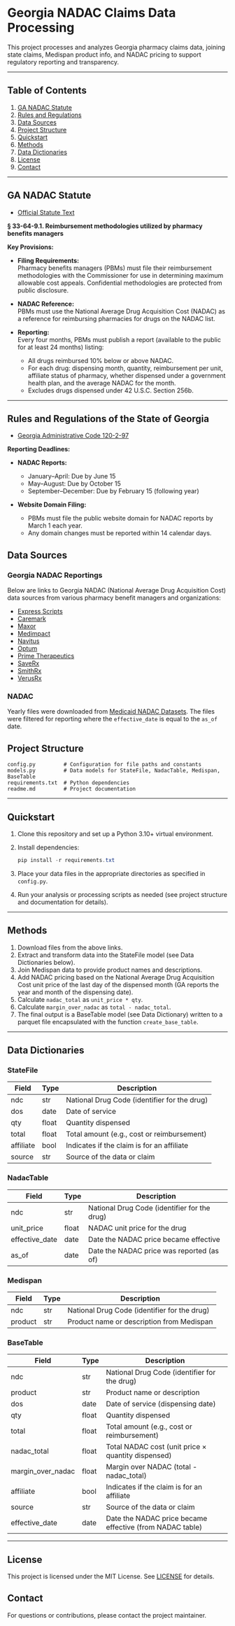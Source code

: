 
# Georgia NADAC Claims Data Processing

This project processes and analyzes Georgia pharmacy claims data, joining state claims, Medispan product info, and NADAC pricing to support regulatory reporting and transparency.

---

## Table of Contents

1. [GA NADAC Statute](#ga-nadac-statute)
2. [Rules and Regulations](#rules-and-regulations-of-the-state-of-georgia)
3. [Data Sources](#data-sources)
4. [Project Structure](#project-structure)
5. [Quickstart](#quickstart)
6. [Methods](#methods)
7. [Data Dictionaries](#data-dictionaries)
8. [License](#license)
9. [Contact](#contact)

---

## GA NADAC Statute

- [Official Statute Text](https://public.fastcase.com/jaEE2PXzRXmZ99jOLMt1IlPmSz6f3MMaCPT9G8hM0bm6V%2FY9m9m7K9vx4cva%2BwWVUWNe65Hsj6dGBwqxwwda%2FQ%3D%3D)

**§ 33-64-9.1. Reimbursement methodologies utilized by pharmacy benefits managers**

**Key Provisions:**

- **Filing Requirements:**  
    Pharmacy benefits managers (PBMs) must file their reimbursement methodologies with the Commissioner for use in determining maximum allowable cost appeals. Confidential methodologies are protected from public disclosure.

- **NADAC Reference:**  
    PBMs must use the National Average Drug Acquisition Cost (NADAC) as a reference for reimbursing pharmacies for drugs on the NADAC list.

- **Reporting:**  
    Every four months, PBMs must publish a report (available to the public for at least 24 months) listing:
    - All drugs reimbursed 10% below or above NADAC.
    - For each drug: dispensing month, quantity, reimbursement per unit, affiliate status of pharmacy, whether dispensed under a government health plan, and the average NADAC for the month.
    - Excludes drugs dispensed under 42 U.S.C. Section 256b.

---

## Rules and Regulations of the State of Georgia

- [Georgia Administrative Code 120-2-97](https://rules.sos.ga.gov/gac/120-2-97)

**Reporting Deadlines:**

- **NADAC Reports:**  
    - January–April: Due by June 15
    - May–August: Due by October 15
    - September–December: Due by February 15 (following year)

- **Website Domain Filing:**  
    - PBMs must file the public website domain for NADAC reports by March 1 each year.
    - Any domain changes must be reported within 14 calendar days.



## Data Sources

### Georgia NADAC Reportings
Below are links to Georgia NADAC (National Average Drug Acquisition Cost) data sources from various pharmacy benefit managers and organizations:

- [Express Scripts](https://www.express-scripts.com/legal/nadac/ga)
- [Caremark](https://urldefense.proofpoint.com/v2/url?u=https-3A__info.caremark.com_dig_nadac&d=DwMFAg&c=euGZstcaTDllvimEN8b7jXrwqOf-v5A_CdpgnVfiiMM&r=0VPQ4OCQ2nrF7crdO8Pw0q1gcGvXRpNqnJjBeIgWl7U&m=8mOdGLVjGkUNsd-DMswbFHl6xIqquRHbVMKNvLMtJ7Rbkcp5W6Rel2SksZJU2_DS&s=WRohC4WhJLxMcs5QnUfAQy5LgWNEfJqYdEx6uAvosMg&e=)
- [Maxor](https://vytlone.com/pharmacy-benefit-management/)
- [Medimpact](https://www.medimpact.com/state-regulatory-requirements)
- [Navitus](https://navitus.com/state-requirements/)
- [Optum](https://professionals.optumrx.com/landing/georgia.html)
- [Prime Therapeutics](https://www.primetherapeutics.com/drug-pricing-information)
- [SaveRx](https://claritysavers.savrx.com/?Link=transparency)
- [SmithRx](https://smithrx.com/state-specific-reports)
- [VerusRx](https://www.verus-rx.com/nadac-reports/)


### NADAC
Yearly files were downloaded from [Medicaid NADAC Datasets](https://data.medicaid.gov/datasets?fulltext=nadac).
The files were filtered for reporting where the `effective_date` is equal to the `as_of` date.


## Project Structure


```
config.py         # Configuration for file paths and constants
models.py         # Data models for StateFile, NadacTable, Medispan, BaseTable
requirements.txt  # Python dependencies
readme.md         # Project documentation
```

---

## Quickstart

1. Clone this repository and set up a Python 3.10+ virtual environment.
2. Install dependencies:

    ```powershell
    pip install -r requirements.txt
    ```

3. Place your data files in the appropriate directories as specified in `config.py`.

4. Run your analysis or processing scripts as needed (see project structure and documentation for details).

---

## Methods

1. Download files from the above links.
2. Extract and transform data into the StateFile model (see Data Dictionaries below).
3. Join Medispan data to provide product names and descriptions.
4. Add NADAC pricing based on the National Average Drug Acquisition Cost unit price of the last day of the dispensed month (GA reports the year and month of the dispensing date).
5. Calculate `nadac_total` as `unit_price * qty`.
6. Calculate `margin_over_nadac` as `total - nadac_total`.
7. The final output is a BaseTable model (see Data Dictionary) written to a parquet file encapsulated with the function `create_base_table`.

---

## Data Dictionaries

### StateFile
| Field      | Type   | Description                                      |
|------------|--------|--------------------------------------------------|
| ndc        | str    | National Drug Code (identifier for the drug)      |
| dos        | date   | Date of service                                  |
| qty        | float  | Quantity dispensed                               |
| total      | float  | Total amount (e.g., cost or reimbursement)       |
| affiliate  | bool   | Indicates if the claim is for an affiliate       |
| source     | str    | Source of the data or claim                      |

### NadacTable
| Field          | Type   | Description                                      |
|----------------|--------|--------------------------------------------------|
| ndc            | str    | National Drug Code (identifier for the drug)      |
| unit_price     | float  | NADAC unit price for the drug                    |
| effective_date | date   | Date the NADAC price became effective            |
| as_of          | date   | Date the NADAC price was reported (as of)        |

### Medispan
| Field   | Type   | Description                                      |
|---------|--------|--------------------------------------------------|
| ndc     | str    | National Drug Code (identifier for the drug)      |
| product | str    | Product name or description from Medispan         |

### BaseTable
| Field             | Type   | Description                                                      |
|-------------------|--------|------------------------------------------------------------------|
| ndc               | str    | National Drug Code (identifier for the drug)                      |
| product           | str    | Product name or description                                      |
| dos               | date   | Date of service (dispensing date)                                |
| qty               | float  | Quantity dispensed                                               |
| total             | float  | Total amount (e.g., cost or reimbursement)                       |
| nadac_total       | float  | Total NADAC cost (unit price × quantity dispensed)               |
| margin_over_nadac | float  | Margin over NADAC (total - nadac_total)                          |
| affiliate         | bool   | Indicates if the claim is for an affiliate                       |
| source            | str    | Source of the data or claim                                      |
| effective_date    | date   | Date the NADAC price became effective (from NADAC table)         |

---

## License

This project is licensed under the MIT License. See [LICENSE](LICENSE) for details.

## Contact

For questions or contributions, please contact the project maintainer.
